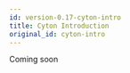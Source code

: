 ```yaml
---
id: version-0.17-cyton-intro
title: Cyton Introduction
original_id: cyton-intro
---
```


Coming soon